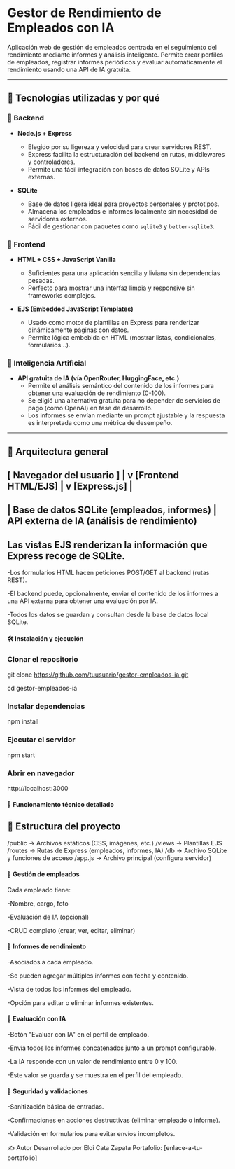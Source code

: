 # Gestor de Rendimiento de Empleados con IA

Aplicación web de gestión de empleados centrada en el seguimiento del rendimiento mediante informes y análisis inteligente. Permite crear perfiles de empleados, registrar informes periódicos y evaluar automáticamente el rendimiento usando una API de IA gratuita.

---

## 🚀 Tecnologías utilizadas y por qué

### 🔹 Backend

- **Node.js + Express**
  - Elegido por su ligereza y velocidad para crear servidores REST.
  - Express facilita la estructuración del backend en rutas, middlewares y controladores.
  - Permite una fácil integración con bases de datos SQLite y APIs externas.

- **SQLite**
  - Base de datos ligera ideal para proyectos personales y prototipos.
  - Almacena los empleados e informes localmente sin necesidad de servidores externos.
  - Fácil de gestionar con paquetes como `sqlite3` y `better-sqlite3`.

### 🔹 Frontend

- **HTML + CSS + JavaScript Vanilla**
  - Suficientes para una aplicación sencilla y liviana sin dependencias pesadas.
  - Perfecto para mostrar una interfaz limpia y responsive sin frameworks complejos.

- **EJS (Embedded JavaScript Templates)**
  - Usado como motor de plantillas en Express para renderizar dinámicamente páginas con datos.
  - Permite lógica embebida en HTML (mostrar listas, condicionales, formularios...).

### 🔹 Inteligencia Artificial

- **API gratuita de IA (vía OpenRouter, HuggingFace, etc.)**
  - Permite el análisis semántico del contenido de los informes para obtener una evaluación de rendimiento (0-100).
  - Se eligió una alternativa gratuita para no depender de servicios de pago (como OpenAI) en fase de desarrollo.
  - Los informes se envían mediante un prompt ajustable y la respuesta es interpretada como una métrica de desempeño.

---

## 🧩 Arquitectura general

[ Navegador del usuario ]
         |
         v
  [Frontend HTML/EJS]
         |
         v
     [Express.js]
         |
 -------------------------------
| Base de datos SQLite (empleados, informes)
| API externa de IA (análisis de rendimiento)
 -------------------------------


## Las vistas EJS renderizan la información que Express recoge de SQLite.

-Los formularios HTML hacen peticiones POST/GET al backend (rutas REST).

-El backend puede, opcionalmente, enviar el contenido de los informes a una API externa para obtener una evaluación por IA.

-Todos los datos se guardan y consultan desde la base de datos local SQLite.

#### 🛠️ Instalación y ejecución

### Clonar el repositorio

git clone https://github.com/tuusuario/gestor-empleados-ia.git

cd gestor-empleados-ia

### Instalar dependencias

npm install

### Ejecutar el servidor

npm start

### Abrir en navegador

http://localhost:3000


#### 🧪 Funcionamiento técnico detallado
## 📁 Estructura del proyecto

/public        → Archivos estáticos (CSS, imágenes, etc.)
/views         → Plantillas EJS
/routes        → Rutas de Express (empleados, informes, IA)
/db            → Archivo SQLite y funciones de acceso
/app.js        → Archivo principal (configura servidor)

#### 👥 Gestión de empleados
Cada empleado tiene:

-Nombre, cargo, foto

-Evaluación de IA (opcional)

-CRUD completo (crear, ver, editar, eliminar)

#### 📑 Informes de rendimiento
-Asociados a cada empleado.

-Se pueden agregar múltiples informes con fecha y contenido.

-Vista de todos los informes del empleado.

-Opción para editar o eliminar informes existentes.

#### 🧠 Evaluación con IA
-Botón "Evaluar con IA" en el perfil de empleado.

-Envía todos los informes concatenados junto a un prompt configurable.

-La IA responde con un valor de rendimiento entre 0 y 100.

-Este valor se guarda y se muestra en el perfil del empleado.

#### 🔐 Seguridad y validaciones
-Sanitización básica de entradas.

-Confirmaciones en acciones destructivas (eliminar empleado o informe).

-Validación en formularios para evitar envíos incompletos.


✍️ Autor
Desarrollado por Eloi Cata Zapata
Portafolio: [enlace-a-tu-portafolio]

